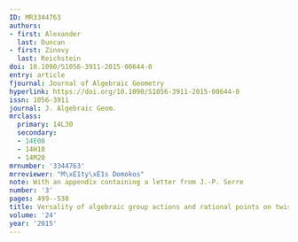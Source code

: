 ```yaml
---
ID: MR3344763
authors:
- first: Alexander
  last: Duncan
- first: Zinovy
  last: Reichstein
doi: 10.1090/S1056-3911-2015-00644-0
entry: article
fjournal: Journal of Algebraic Geometry
hyperlink: https://doi.org/10.1090/S1056-3911-2015-00644-0
issn: 1056-3911
journal: J. Algebraic Geom.
mrclass:
  primary: 14L30
  secondary:
  - 14E08
  - 14H10
  - 14M20
mrnumber: '3344763'
mrreviewer: "M\xE1ty\xE1s Domokos"
note: With an appendix containing a letter from J.-P. Serre
number: '3'
pages: 499--530
title: Versality of algebraic group actions and rational points on twisted varieties
volume: '24'
year: '2015'
---
```

